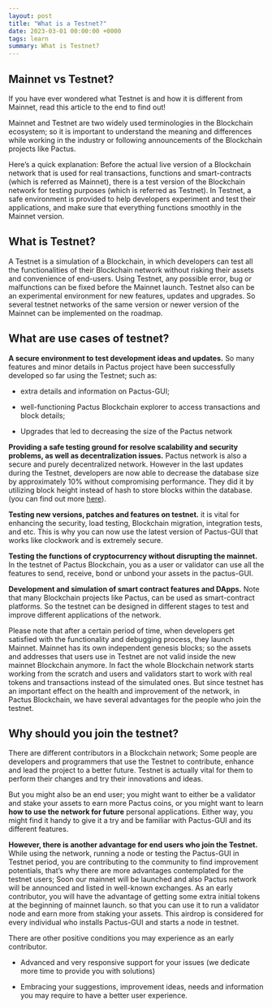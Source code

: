 ```yaml
---
layout: post
title: "What is a Testnet?"
date: 2023-03-01 00:00:00 +0000
tags: learn
summary: What is Testnet?
---
```


## Mainnet vs Testnet?

If you have ever wondered what Testnet is and how it is different from Mainnet, read this article to the end to find out!

Mainnet and Testnet are two widely used terminologies in the Blockchain ecosystem; so it is important to understand the meaning and differences while working in the industry or following announcements of the Blockchain projects like Pactus.

Here’s a quick explanation:
Before the actual live version of a Blockchain network that is used for real transactions, functions and smart-contracts (which is referred as Mainnet), there is a test version of the Blockchain network for testing purposes (which is referred as Testnet). In Testnet, a safe environment is provided to help developers experiment and test their applications, and make sure that everything functions smoothly in the Mainnet version.

## What is Testnet?
A Testnet is a simulation of a Blockchain, in which developers can test all the functionalities of their Blockchain network without risking their assets and convenience of end-users. Using Testnet, any possible error, bug or malfunctions can be fixed before the Mainnet launch.
Testnet also can be an experimental environment for new features, updates and upgrades. So several testnet networks of the same version or newer version of the Mainnet can be implemented on the roadmap.


## What are use cases of testnet?
**A secure environment to test development ideas and updates.** So 	many features and minor details in Pactus project have been 	successfully developed so far using the Testnet; such as:

- extra details and information on Pactus-GUI;
 	
- well-functioning 	Pactus Blockchain explorer to access transactions and block details;
 	
- Upgrades 	that led to decreasing the size of the Pactus network

**Providing a safe testing ground for resolve scalability and security problems, as well as decentralization issues.** Pactus network is also a secure and purely decentralized network. However in the last updates during the Testnet, developers are now able to decrease the database size by approximately 10% without compromising performance. They did it by utilizing block height instead of hash to store blocks within the database. (you can find out more [here](https://github.com/pactus-project/pactus/pull/416)).
 	
**Testing new versions, patches and features on testnet.** it is vital for enhancing the security, load testing, Blockchain migration, integration tests, and etc. This is why you can now use the latest version of Pactus-GUI that works like clockwork and is extremely secure.
 	
**Testing 	the functions of cryptocurrency without disrupting the mainnet.** In 	the testnet of Pactus Blockchain, you as a user or validator can use 	all the features to send, receive, bond or unbond your assets in the 	pactus-GUI.
 	
**Development 	and simulation of smart contract features and DApps.** 	Note that many Blockchain projects like Pactus, can be used as 	smart-contract platforms. So the testnet can be designed in 	different stages to test and improve different applications of the 	network.

Please note that after a certain period of time, when developers get satisfied with the functionality and debugging process, they launch Mainnet. Mainnet has its own independent genesis blocks; so the assets and addresses that users use in Testnet are not valid inside the new mainnet Blockchain anymore. In fact the whole Blockchain network starts working from the scratch and users and validators start to work with real tokens and transactions instead of the simulated ones. But since testnet has an important effect on the health and improvement of the network, in Pactus Blockchain, we have several advantages for the people who join the testnet.

## Why should you join the testnet?
There are different contributors in a Blockchain network;
Some people are developers and programmers that use the Testnet to contribute, enhance and lead the project to a better future. Testnet is actually vital for them to perform their changes and try their innovations and ideas.

But you might also be an end user; you might want to either be a validator and stake your assets to earn more Pactus coins, or you might want to learn **how to use the network for future** personal applications. Either way, you might find it handy to give it a try and be familiar with Pactus-GUI and its different features.

**However, there is another advantage for end users who join the Testnet.** While using the network, running a node or testing the Pactus-GUI in Testnet period, you are contributing to the community to find improvement potentials, that’s why there are more advantages contemplated for the testnet users; Soon our mainnet will be launched and also Pactus network will be announced and listed in well-known exchanges. As an early contributor, you will have the advantage of getting some extra initial tokens at the beginning of mainnet launch. so that you can use it to run a validator node and earn more from staking your assets. This airdrop is considered for every individual who installs Pactus-GUI and starts a node in testnet.

There are other positive conditions you may experience as an early contributor.
- Advanced 	and very responsive support for your issues (we dedicate more time 	to provide you with solutions)
 	
- Embracing your suggestions, 	improvement ideas, needs and information you may require to have a 	better user experience.
